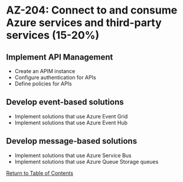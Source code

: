 # AZ-204: Connect to and consume Azure services and third-party services (15-20%)

## Implement API Management
- Create an APIM instance
- Configure authentication for APIs
- Define policies for APIs

## Develop event-based solutions
- Implement solutions that use Azure Event Grid
- Implement solutions that use Azure Event Hub

## Develop message-based solutions
- Implement solutions that use Azure Service Bus
- Implement solutions that use Azure Queue Storage queues

[Return to Table of Contents](README.md)